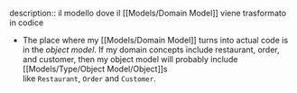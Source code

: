 description:: il modello dove il [[Models/Domain Model]] viene trasformato in codice

- The place where my [[Models/Domain Model]] turns into actual code is in the *object model*. If my domain concepts include restaurant, order, and customer, then my object model will probably include [[Models/Type/Object Model/Object]]s like `Restaurant`, `Order` and `Customer`.